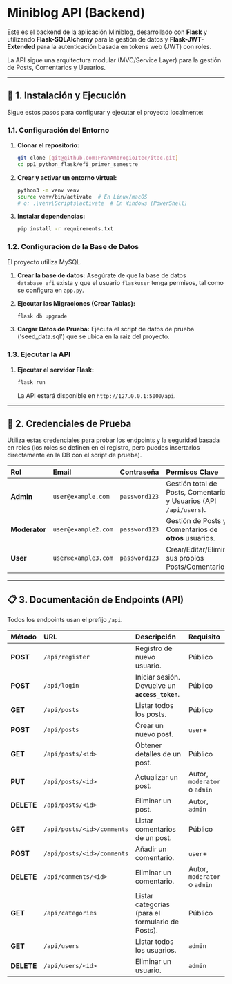 # Miniblog API (Backend)

Este es el backend de la aplicación Miniblog, desarrollado con **Flask** y utilizando **Flask-SQLAlchemy** para la gestión de datos y **Flask-JWT-Extended** para la autenticación basada en tokens web (JWT) con roles.

La API sigue una arquitectura modular (MVC/Service Layer) para la gestión de Posts, Comentarios y Usuarios.

---

## 🚀 1. Instalación y Ejecución

Sigue estos pasos para configurar y ejecutar el proyecto localmente:

### 1.1. Configuración del Entorno

1.  **Clonar el repositorio:**
    ```bash
    git clone [git@github.com:FranAmbrogioItec/itec.git]
    cd pp1_python_flask/efi_primer_semestre
    ```

2.  **Crear y activar un entorno virtual:**
    ```bash
    python3 -m venv venv
    source venv/bin/activate  # En Linux/macOS
    # o: .\venv\Scripts\activate  # En Windows (PowerShell)
    ```

3.  **Instalar dependencias:**
    ```bash
    pip install -r requirements.txt
    ```

### 1.2. Configuración de la Base de Datos

El proyecto utiliza MySQL.

1.  **Crear la base de datos:** Asegúrate de que la base de datos `database_efi` exista y que el usuario `flaskuser` tenga permisos, tal como se configura en `app.py`.

2.  **Ejecutar las Migraciones (Crear Tablas):**
    ```bash
    flask db upgrade
    ```

3.  **Cargar Datos de Prueba:** Ejecuta el script de datos de prueba ('seed_data.sql') que se ubica en la raiz del proyecto.

### 1.3. Ejecutar la API

1.  **Ejecutar el servidor Flask:**
    ```bash
    flask run
    ```
    La API estará disponible en `http://127.0.0.1:5000/api`.

---

## 🔑 2. Credenciales de Prueba

Utiliza estas credenciales para probar los endpoints y la seguridad basada en roles (los roles se definen en el registro, pero puedes insertarlos directamente en la DB con el script de prueba).

| Rol          | Email                 | Contraseña   | Permisos Clave |
| :----------- | :-------------------- | :----------- | :------------- |
| **Admin** | `user@example.com`       | `password123`| Gestión total de Posts, Comentarios, y Usuarios (API `/api/users`). |
| **Moderator**| `user@example2.com`   | `password123`| Gestión de Posts y Comentarios de **otros** usuarios. |
| **User** | `user@example3.com`        | `password123`| Crear/Editar/Eliminar sus propios Posts/Comentarios. |

---

## 📋 3. Documentación de Endpoints (API)

Todos los endpoints usan el prefijo `/api`.

| Método | URL | Descripción | Requisito |
| :----- | :--- | :--- | :--- |
| **POST** | `/api/register` | Registro de nuevo usuario. | Público |
| **POST** | `/api/login` | Iniciar sesión. Devuelve un **`access_token`**. | Público |
| **GET** | `/api/posts` | Listar todos los posts. | Público |
| **POST** | `/api/posts` | Crear un nuevo post. | `user`+ |
| **GET** | `/api/posts/<id>` | Obtener detalles de un post. | Público |
| **PUT** | `/api/posts/<id>` | Actualizar un post. | Autor, `moderator` o `admin` |
| **DELETE**| `/api/posts/<id>` | Eliminar un post. | Autor, `admin` |
| **GET** | `/api/posts/<id>/comments` | Listar comentarios de un post. | Público |
| **POST** | `/api/posts/<id>/comments` | Añadir un comentario. | `user`+ |
| **DELETE**| `/api/comments/<id>` | Eliminar un comentario. | Autor, `moderator` o `admin` |
| **GET**| `/api/categories`| Listar categorías (para el formulario de Posts). | Público |
| **GET**| `/api/users`| Listar todos los usuarios. | `admin` |
| **DELETE**| `/api/users/<id>`| Eliminar un usuario. | `admin` |